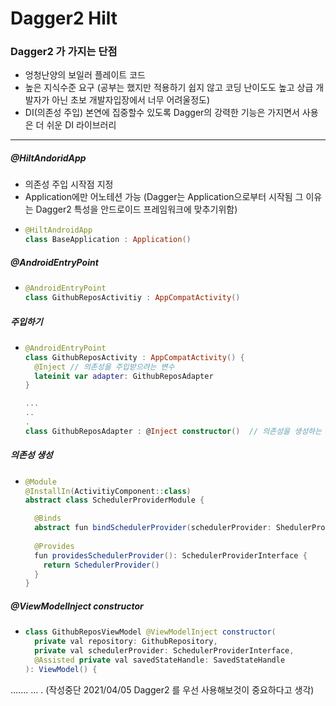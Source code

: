 # Dagger2 Hilt
### Dagger2 가 가지는 단점
* 엉청난양의 보일러 플레이트 코드
* 높은 지식수준 요구 (공부는 했지만 적용하기 쉽지 않고 코딩 난이도도 높고 상급 개발자가 아닌 초보 개발자입장에서 너무 어려울정도)
* DI(의존성 주입) 본연에 집중할수 있도록 Dagger의 강력한 기능은 가지면서 사용은 더 쉬운 DI 라이브러리
---
##### @HiltAndoridApp
* 의존성 주입 시작점 지정 
* Application에만 어노테션 가능 (Dagger는 Application으로부터 시작됨 그 이유는 Dagger2 특성을 안드로이드 프레임워크에 맞추기위함)
* ```kotlin
  @HiltAndroidApp
  class BaseApplication : Application()
##### @AndroidEntryPoint 
* ```kotlin
  @AndroidEntryPoint
  class GithubReposActivitiy : AppCompatActivity()
##### 주입하기
* ```kotlin
  @AndroidEntryPoint
  class GithubReposActivity : AppCompatActivity() {
    @Inject // 의존성을 주입받으려는 변수
    lateinit var adapter: GithubReposAdapter
  }
  
  ...
  ..
  .
  class GithubReposAdapter : @Inject constructor()  // 의존성을 생성하는 constructor
##### 의존성 생성
* ```java
  @Module
  @InstallIn(ActivitiyComponent::class)
  abstract class SchedulerProviderModule {
  
    @Binds
    abstract fun bindSchedulerProvider(schedulerProvider: ShedulerProvider): ScheudlerPorivderInterface
    
    @Provides
    fun providesSchedulerProvider(): SchedulerProviderInterface {
      return SchedulerProvider()
    }
  }
##### @ViewModelInject constructor
* ```java
  class GithubReposViewModel @ViewModelInject constructor(
    private val repository: GithubRepository,
    private val schedulerProvider: SchedulerProviderInterface,
    @Assisted private val savedStateHandle: SavedStateHandle
  ): ViewModel() {
  
.......
...
.
(작성중단 2021/04/05 Dagger2 를 우선 사용해보것이 중요하다고 생각)
